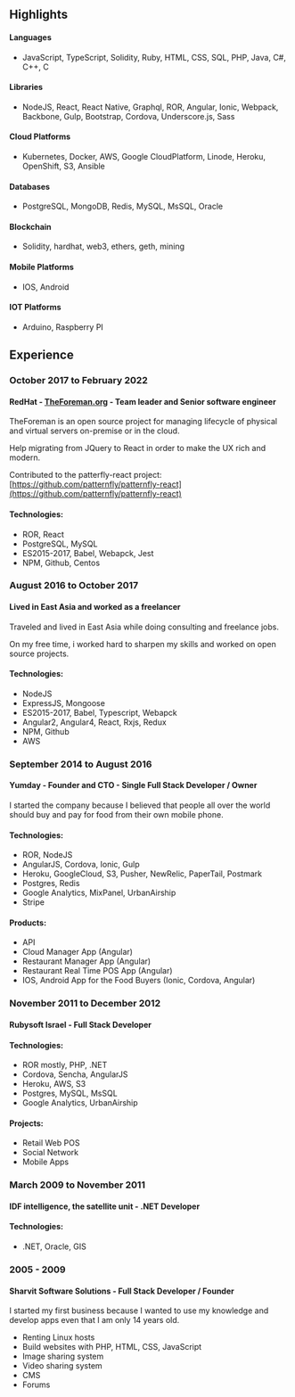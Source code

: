 ## Highlights

#### Languages

- JavaScript, TypeScript, Solidity, Ruby, HTML, CSS, SQL, PHP, Java, C#, C++, C

#### Libraries

- NodeJS, React, React Native, Graphql, ROR, Angular, Ionic, Webpack, Backbone, Gulp, Bootstrap, Cordova, Underscore.js, Sass

#### Cloud Platforms

- Kubernetes, Docker, AWS, Google CloudPlatform, Linode, Heroku, OpenShift, S3, Ansible

#### Databases

- PostgreSQL, MongoDB, Redis, MySQL, MsSQL, Oracle

#### Blockchain

- Solidity, hardhat, web3, ethers, geth, mining

#### Mobile Platforms

- IOS, Android

#### IOT Platforms

- Arduino, Raspberry PI

## Experience

### October 2017 to February 2022

#### RedHat - [TheForeman.org](https://theforeman.org/) - Team leader and Senior software engineer

TheForeman is an open source project for managing lifecycle of physical and virtual servers on-premise or in the cloud.

Help migrating from JQuery to React in order to make the UX rich and modern.

Contributed to the patterfly-react project:
[https://github.com/patternfly/patternfly-react](https://github.com/patternfly/patternfly-react)

#### Technologies:

- ROR, React
- PostgreSQL, MySQL
- ES2015-2017, Babel, Webapck, Jest
- NPM, Github, Centos

### August 2016 to October 2017

#### Lived in East Asia and worked as a freelancer

Traveled and lived in East Asia while doing consulting and freelance jobs.

On my free time, i worked hard to sharpen my skills and worked on open source projects.

#### Technologies:

- NodeJS
- ExpressJS, Mongoose
- ES2015-2017, Babel, Typescript, Webapck
- Angular2, Angular4, React, Rxjs, Redux
- NPM, Github
- AWS

### September 2014 to August 2016

#### Yumday - Founder and CTO - Single Full Stack Developer / Owner

I started the company because I believed that people all over the world should buy and pay for food from their own mobile phone.

#### Technologies:

- ROR, NodeJS
- AngularJS, Cordova, Ionic, Gulp
- Heroku, GoogleCloud, S3, Pusher, NewRelic, PaperTail, Postmark
- Postgres, Redis
- Google Analytics, MixPanel, UrbanAirship
- Stripe

#### Products:

- API
- Cloud Manager App (Angular)
- Restaurant Manager App (Angular)
- Restaurant Real Time POS App (Angular)
- IOS, Android App for the Food Buyers (Ionic, Cordova, Angular)

### November 2011 to December 2012

#### Rubysoft Israel - Full Stack Developer

#### Technologies:

- ROR mostly, PHP, .NET
- Cordova, Sencha, AngularJS
- Heroku, AWS, S3
- Postgres, MySQL, MsSQL
- Google Analytics, UrbanAirship

#### Projects:

- Retail Web POS
- Social Network
- Mobile Apps

### March 2009 to November 2011

#### IDF intelligence, the satellite unit - .NET Developer

#### Technologies:

- .NET, Oracle, GIS

### 2005 - 2009

#### Sharvit Software Solutions - Full Stack Developer / Founder

I started my first business because I wanted to use my knowledge and develop apps even that I am only 14 years old.

- Renting Linux hosts
- Build websites with PHP, HTML, CSS, JavaScript
- Image sharing system
- Video sharing system
- CMS
- Forums
